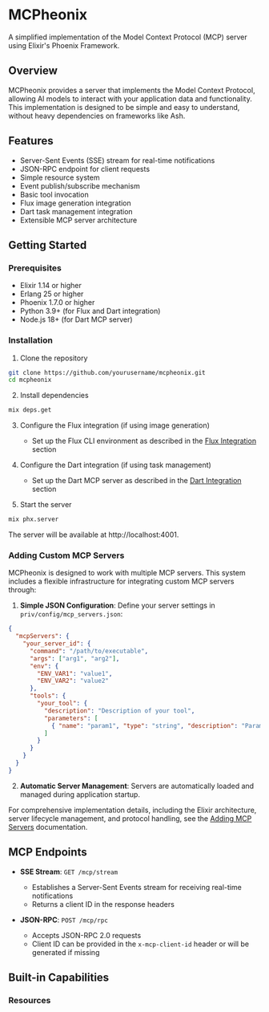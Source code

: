 # MCPheonix

A simplified implementation of the Model Context Protocol (MCP) server using Elixir's Phoenix Framework.

## Overview

MCPheonix provides a server that implements the Model Context Protocol, allowing AI models to interact with your application data and functionality. This implementation is designed to be simple and easy to understand, without heavy dependencies on frameworks like Ash.

## Features

- Server-Sent Events (SSE) stream for real-time notifications
- JSON-RPC endpoint for client requests
- Simple resource system
- Event publish/subscribe mechanism
- Basic tool invocation
- Flux image generation integration
- Dart task management integration
- Extensible MCP server architecture

## Getting Started

### Prerequisites

- Elixir 1.14 or higher
- Erlang 25 or higher
- Phoenix 1.7.0 or higher
- Python 3.9+ (for Flux and Dart integration)
- Node.js 18+ (for Dart MCP server)

### Installation

1. Clone the repository
```bash
git clone https://github.com/yourusername/mcpheonix.git
cd mcpheonix
```

2. Install dependencies
```bash
mix deps.get
```

3. Configure the Flux integration (if using image generation)
   - Set up the Flux CLI environment as described in the [Flux Integration](#flux-integration) section

4. Configure the Dart integration (if using task management)
   - Set up the Dart MCP server as described in the [Dart Integration](#dart-integration) section

5. Start the server
```bash
mix phx.server
```

The server will be available at http://localhost:4001.

### Adding Custom MCP Servers

MCPheonix is designed to work with multiple MCP servers. This system includes a flexible infrastructure for integrating custom MCP servers through:

1. **Simple JSON Configuration**: Define your server settings in `priv/config/mcp_servers.json`:
```json
{
  "mcpServers": {
    "your_server_id": {
      "command": "/path/to/executable",
      "args": ["arg1", "arg2"],
      "env": {
        "ENV_VAR1": "value1",
        "ENV_VAR2": "value2"
      },
      "tools": {
        "your_tool": {
          "description": "Description of your tool",
          "parameters": [
            { "name": "param1", "type": "string", "description": "Parameter description" }
          ]
        }
      }
    }
  }
}
```

2. **Automatic Server Management**: Servers are automatically loaded and managed during application startup.

For comprehensive implementation details, including the Elixir architecture, server lifecycle management, and protocol handling, see the [Adding MCP Servers](docs/adding_mcp_servers.md) documentation.

## MCP Endpoints

- **SSE Stream**: `GET /mcp/stream`
  - Establishes a Server-Sent Events stream for receiving real-time notifications
  - Returns a client ID in the response headers

- **JSON-RPC**: `POST /mcp/rpc`
  - Accepts JSON-RPC 2.0 requests
  - Client ID can be provided in the `x-mcp-client-id` header or will be generated if missing

## Built-in Capabilities

### Resources
